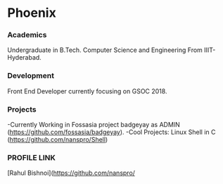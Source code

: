 # Phoenix

### Academics

Undergraduate in B.Tech. Computer Science and Engineering From IIIT-Hyderabad.

### Development
Front End Developer currently focusing on GSOC 2018.

### Projects
-Currently Working in Fossasia project badgeyay as ADMIN (https://github.com/fossasia/badgeyay).
-Cool Projects: Linux Shell in C (https://github.com/nanspro/Shell)

### PROFILE LINK

[Rahul Bishnoi](https://github.com/nanspro/
